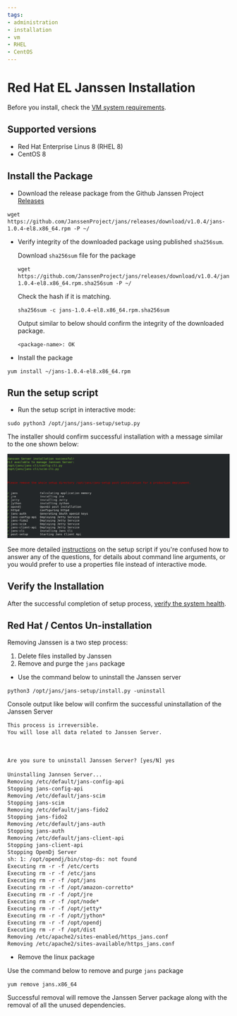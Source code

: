 ```yaml
---
tags:
- administration
- installation
- vm
- RHEL
- CentOS
---
```


# Red Hat EL Janssen Installation

Before you install, check the [VM system requirements](vm-requirements.md).

## Supported versions
- Red Hat Enterprise Linus 8 (RHEL 8)
- CentOS 8

## Install the Package


- Download the release package from the Github Janssen Project
  [Releases](https://github.com/JanssenProject/jans/releases)

```
wget https://github.com/JanssenProject/jans/releases/download/v1.0.4/jans-1.0.4-el8.x86_64.rpm -P ~/
```

- Verify integrity of the downloaded package using published `sha256sum`.

    Download `sha256sum` file for the package

    ```shell
    wget https://github.com/JanssenProject/jans/releases/download/v1.0.4/jans-1.0.4-el8.x86_64.rpm.sha256sum -P ~/
    ```

    Check the hash if it is matching.

    ```shell
    sha256sum -c jans-1.0.4-el8.x86_64.rpm.sha256sum
    ```

    Output similar to below should confirm the integrity of the downloaded package.

    ```text
    <package-name>: OK
    ```
  
- Install the package

```
yum install ~/jans-1.0.4-el8.x86_64.rpm
```

## Run the setup script

- Run the setup script in interactive mode:

```
sudo python3 /opt/jans/jans-setup/setup.py
```

The installer should confirm successful installation with a message similar
to the one shown below:

![](../../../assets/image-jans-install-success.png)

See more detailed [instructions](../setup.md) on the setup script if you're
confused how to answer any of the questions, for details about command line
arguments, or you would prefer to use a properties file instead of
interactive mode.

## Verify the Installation

After the successful completion of setup process, [verify the system health](../install-faq.md#after-installation-how-do-i-verify-that-the-janssen-server-is-up-and-running).

## Red Hat / Centos Un-installation

Removing Janssen is a two step process:

1. Delete files installed by Janssen
1. Remove and purge the `jans` package

* Use the command below to uninstall the Janssen server

```
python3 /opt/jans/jans-setup/install.py -uninstall
```

Console output like below will confirm the successful uninstallation of the Janssen Server

```
This process is irreversible.
You will lose all data related to Janssen Server.



Are you sure to uninstall Janssen Server? [yes/N] yes

Uninstalling Jannsen Server...
Removing /etc/default/jans-config-api
Stopping jans-config-api
Removing /etc/default/jans-scim
Stopping jans-scim
Removing /etc/default/jans-fido2
Stopping jans-fido2
Removing /etc/default/jans-auth
Stopping jans-auth
Removing /etc/default/jans-client-api
Stopping jans-client-api
Stopping OpenDj Server
sh: 1: /opt/opendj/bin/stop-ds: not found
Executing rm -r -f /etc/certs
Executing rm -r -f /etc/jans
Executing rm -r -f /opt/jans
Executing rm -r -f /opt/amazon-corretto*
Executing rm -r -f /opt/jre
Executing rm -r -f /opt/node*
Executing rm -r -f /opt/jetty*
Executing rm -r -f /opt/jython*
Executing rm -r -f /opt/opendj
Executing rm -r -f /opt/dist
Removing /etc/apache2/sites-enabled/https_jans.conf
Removing /etc/apache2/sites-available/https_jans.conf

```

* Remove the linux package

Use the command below to remove and purge `jans` package

```
yum remove jans.x86_64
```

Successful removal will remove the Janssen Server package along with
the removal of all the unused dependencies.
